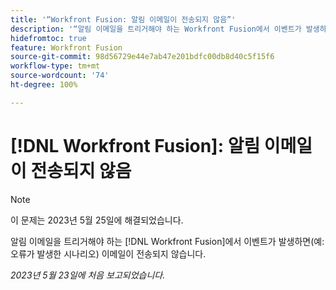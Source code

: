 ```yaml
---
title: '“Workfront Fusion: 알림 이메일이 전송되지 않음”'
description: '“알림 이메일을 트리거해야 하는 Workfront Fusion에서 이벤트가 발생하면(예: 오류가 발생한 시나리오) 이메일이 전송되지 않습니다.”'
hidefromtoc: true
feature: Workfront Fusion
source-git-commit: 98d56729e44e7ab47e201bdfc00db8d40c5f15f6
workflow-type: tm+mt
source-wordcount: '74'
ht-degree: 100%

---
```



# [!DNL Workfront Fusion]: 알림 이메일이 전송되지 않음

>[!NOTE]
>
>이 문제는 2023년 5월 25일에 해결되었습니다.

알림 이메일을 트리거해야 하는 [!DNL Workfront Fusion]에서 이벤트가 발생하면(예: 오류가 발생한 시나리오) 이메일이 전송되지 않습니다.

_2023년 5월 23일에 처음 보고되었습니다._

